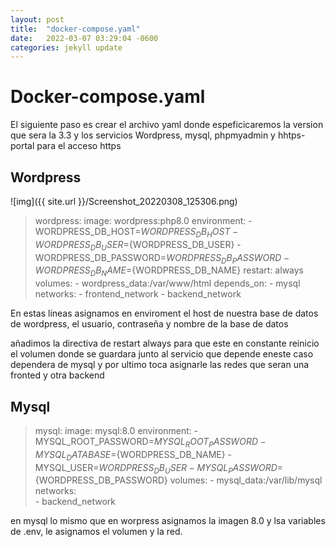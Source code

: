 ```yaml
---
layout: post
title:  "docker-compose.yaml"
date:   2022-03-07 03:29:04 -0600
categories: jekyll update
---
```

# Docker-compose.yaml
El siguiente paso es crear el archivo yaml  donde espeficicaremos la version que sera la 3.3 y los servicios Wordpress, mysql, phpmyadmin y hhtps-portal para el acceso https
## Wordpress
![img]({{ site.url }}/Screenshot_20220308_125306.png)
> wordpress:
>    image: wordpress:php8.0
>    environment:
>      - WORDPRESS_DB_HOST=${WORDPRESS_DB_HOST}
>      - WORDPRESS_DB_USER=${WORDPRESS_DB_USER}
>      - WORDPRESS_DB_PASSWORD=${WORDPRESS_DB_PASSWORD}
>      - WORDPRESS_DB_NAME=${WORDPRESS_DB_NAME}
>    restart: always
>    volumes:
>      - wordpress_data:/var/www/html
>    depends_on:
>      - mysql
>    networks:
>      - frontend_network
>      - backend_network

En estas lineas asignamos en enviroment el host de nuestra base de datos de wordpress, el usuario, contraseña y nombre de la base de datos

añadimos la directiva de restart always para que este en constante reinicio
el volumen donde se guardara junto al servicio que depende eneste caso dependera de mysql
y por ultimo toca asignarle las redes que seran una fronted y otra backend

## Mysql

> mysql:
>    image: mysql:8.0 
>    environment:
>      - MYSQL_ROOT_PASSWORD=${MYSQL_ROOT_PASSWORD}
>      - MYSQL_DATABASE=${WORDPRESS_DB_NAME}
>      - MYSQL_USER=${WORDPRESS_DB_USER}
>      - MYSQL_PASSWORD=${WORDPRESS_DB_PASSWORD}
>    volumes:
>      - mysql_data:/var/lib/mysql
>    networks:    
>      - backend_network

en mysql lo mismo que en worpress asignamos la imagen 8.0 y lsa variables de .env, le asignamos el volumen y la red.
